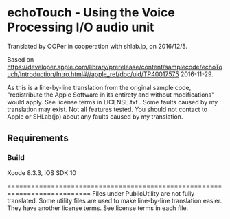 # echoTouch - Using the Voice Processing I/O audio unit

Translated by OOPer in cooperation with shlab.jp, on 2016/12/5.

Based on
<https://developer.apple.com/library/prerelease/content/samplecode/echoTouch/Introduction/Intro.html#//apple_ref/doc/uid/TP40017575>
2016-11-29.

As this is a line-by-line translation from the original sample code, "redistribute the Apple Software in its entirety and without modifications" would apply. See license terms in LICENSE.txt .
Some faults caused by my translation may exist. Not all features tested.
You should not contact to Apple or SHLab(jp) about any faults caused by my translation.

## Requirements

### Build

Xcode 8.3.3, iOS SDK 10

===========================================================================
Files under PublicUtility are not fully translated.
Some utility files are used to make line-by-line translation easier. They have another license terms.
See license terms in each file.
